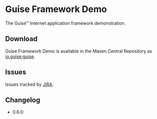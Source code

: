 # Guise Framework Demo

The Guise™ Internet application framework demonstration.

## Download

Guise Framework Demo is available in the Maven Central Repository as [io.guise:guise](https://search.maven.org/search?q=g:io.guise%20AND%20a:guise-framework-demo).

## Issues

Issues tracked by [JIRA](https://globalmentor.atlassian.net/projects/GUISE).

## Changelog

- 0.6.0: